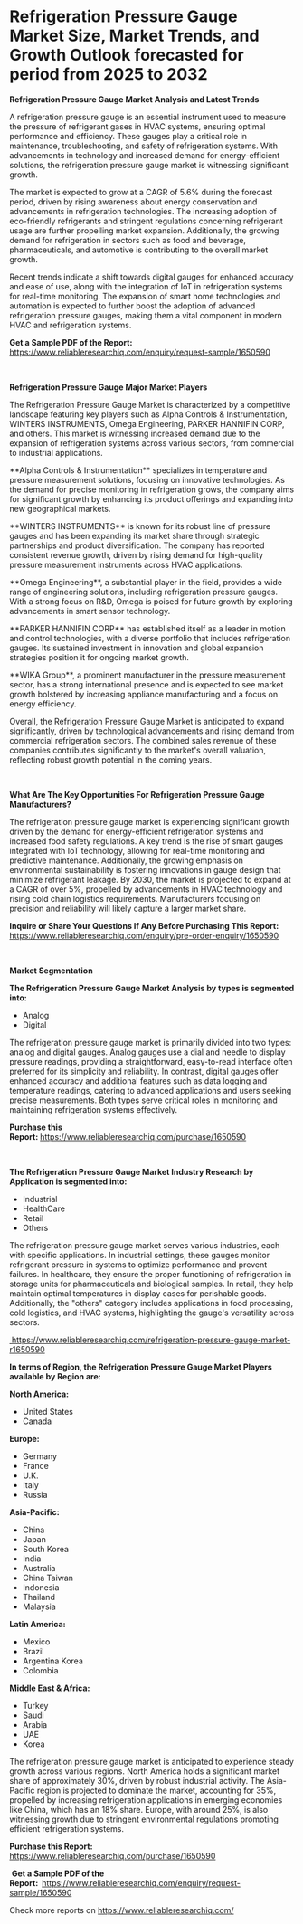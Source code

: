 <p><h1>Refrigeration Pressure Gauge Market Size, Market Trends, and Growth Outlook forecasted for period from 2025 to 2032</h1></p><p><strong>Refrigeration Pressure Gauge Market Analysis and Latest Trends</strong></p>
<p><p>A refrigeration pressure gauge is an essential instrument used to measure the pressure of refrigerant gases in HVAC systems, ensuring optimal performance and efficiency. These gauges play a critical role in maintenance, troubleshooting, and safety of refrigeration systems. With advancements in technology and increased demand for energy-efficient solutions, the refrigeration pressure gauge market is witnessing significant growth.</p><p>The market is expected to grow at a CAGR of 5.6% during the forecast period, driven by rising awareness about energy conservation and advancements in refrigeration technologies. The increasing adoption of eco-friendly refrigerants and stringent regulations concerning refrigerant usage are further propelling market expansion. Additionally, the growing demand for refrigeration in sectors such as food and beverage, pharmaceuticals, and automotive is contributing to the overall market growth.</p><p>Recent trends indicate a shift towards digital gauges for enhanced accuracy and ease of use, along with the integration of IoT in refrigeration systems for real-time monitoring. The expansion of smart home technologies and automation is expected to further boost the adoption of advanced refrigeration pressure gauges, making them a vital component in modern HVAC and refrigeration systems.</p></p>
<p><strong>Get a Sample PDF of the Report:&nbsp;</strong> <a href="https://www.reliableresearchiq.com/enquiry/request-sample/1650590?utm_campaign=2883&utm_medium=2&utm_source=Github&utm_content=ia&utm_term=04042025&utm_id=refrigeration-pressure-gauge">https://www.reliableresearchiq.com/enquiry/request-sample/1650590</a></p>
<p>&nbsp;</p>
<p><strong>Refrigeration Pressure Gauge Major Market Players</strong></p>
<p><p>The Refrigeration Pressure Gauge Market is characterized by a competitive landscape featuring key players such as Alpha Controls & Instrumentation, WINTERS INSTRUMENTS, Omega Engineering, PARKER HANNIFIN CORP, and others. This market is witnessing increased demand due to the expansion of refrigeration systems across various sectors, from commercial to industrial applications.</p><p>**Alpha Controls & Instrumentation** specializes in temperature and pressure measurement solutions, focusing on innovative technologies. As the demand for precise monitoring in refrigeration grows, the company aims for significant growth by enhancing its product offerings and expanding into new geographical markets.</p><p>**WINTERS INSTRUMENTS** is known for its robust line of pressure gauges and has been expanding its market share through strategic partnerships and product diversification. The company has reported consistent revenue growth, driven by rising demand for high-quality pressure measurement instruments across HVAC applications.</p><p>**Omega Engineering**, a substantial player in the field, provides a wide range of engineering solutions, including refrigeration pressure gauges. With a strong focus on R&D, Omega is poised for future growth by exploring advancements in smart sensor technology.</p><p>**PARKER HANNIFIN CORP** has established itself as a leader in motion and control technologies, with a diverse portfolio that includes refrigeration gauges. Its sustained investment in innovation and global expansion strategies position it for ongoing market growth.</p><p>**WIKA Group**, a prominent manufacturer in the pressure measurement sector, has a strong international presence and is expected to see market growth bolstered by increasing appliance manufacturing and a focus on energy efficiency.</p><p>Overall, the Refrigeration Pressure Gauge Market is anticipated to expand significantly, driven by technological advancements and rising demand from commercial refrigeration sectors. The combined sales revenue of these companies contributes significantly to the market's overall valuation, reflecting robust growth potential in the coming years.</p></p>
<p>&nbsp;</p>
<p><strong>What Are The Key Opportunities For Refrigeration Pressure Gauge Manufacturers?</strong></p>
<p><p>The refrigeration pressure gauge market is experiencing significant growth driven by the demand for energy-efficient refrigeration systems and increased food safety regulations. A key trend is the rise of smart gauges integrated with IoT technology, allowing for real-time monitoring and predictive maintenance. Additionally, the growing emphasis on environmental sustainability is fostering innovations in gauge design that minimize refrigerant leakage. By 2030, the market is projected to expand at a CAGR of over 5%, propelled by advancements in HVAC technology and rising cold chain logistics requirements. Manufacturers focusing on precision and reliability will likely capture a larger market share.</p></p>
<p><strong>Inquire or Share Your Questions If Any Before Purchasing This Report:</strong> <a href="https://www.reliableresearchiq.com/enquiry/pre-order-enquiry/1650590?utm_campaign=2883&utm_medium=2&utm_source=Github&utm_content=ia&utm_term=04042025&utm_id=refrigeration-pressure-gauge">https://www.reliableresearchiq.com/enquiry/pre-order-enquiry/1650590</a></p>
<p>&nbsp;</p>
<p><strong>Market Segmentation</strong></p>
<p><strong>The Refrigeration Pressure Gauge Market Analysis by types is segmented into:</strong></p>
<p><ul><li>Analog</li><li>Digital</li></ul></p>
<p><p>The refrigeration pressure gauge market is primarily divided into two types: analog and digital gauges. Analog gauges use a dial and needle to display pressure readings, providing a straightforward, easy-to-read interface often preferred for its simplicity and reliability. In contrast, digital gauges offer enhanced accuracy and additional features such as data logging and temperature readings, catering to advanced applications and users seeking precise measurements. Both types serve critical roles in monitoring and maintaining refrigeration systems effectively.</p></p>
<p><strong>Purchase this Report:&nbsp;</strong><a href="https://www.reliableresearchiq.com/purchase/1650590?utm_campaign=2883&utm_medium=2&utm_source=Github&utm_content=ia&utm_term=04042025&utm_id=refrigeration-pressure-gauge">https://www.reliableresearchiq.com/purchase/1650590</a></p>
<p>&nbsp;</p>
<p><strong>The Refrigeration Pressure Gauge Market Industry Research by Application is segmented into:</strong></p>
<p><ul><li>Industrial</li><li>HealthCare</li><li>Retail</li><li>Others</li></ul></p>
<p><p>The refrigeration pressure gauge market serves various industries, each with specific applications. In industrial settings, these gauges monitor refrigerant pressure in systems to optimize performance and prevent failures. In healthcare, they ensure the proper functioning of refrigeration in storage units for pharmaceuticals and biological samples. In retail, they help maintain optimal temperatures in display cases for perishable goods. Additionally, the "others" category includes applications in food processing, cold logistics, and HVAC systems, highlighting the gauge's versatility across sectors.</p></p>
<p><a href="https://www.reliableresearchiq.com/refrigeration-pressure-gauge-market-r1650590?utm_campaign=2883&utm_medium=2&utm_source=Github&utm_content=ia&utm_term=04042025&utm_id=refrigeration-pressure-gauge">&nbsp;https://www.reliableresearchiq.com/refrigeration-pressure-gauge-market-r1650590</a></p>
<p><strong>In terms of Region, the Refrigeration Pressure Gauge Market Players available by Region are:</strong></p>
<p>
    <p> <strong> North America: </strong>
        <ul>
            <li>United States</li>
            <li>Canada</li>
        </ul>
        </p> 
    <p> <strong> Europe: </strong>
        <ul>
            <li>Germany</li>
            <li>France</li>
            <li>U.K.</li>
            <li>Italy</li>
            <li>Russia</li>
        </ul>
        </p> 
    <p> <strong> Asia-Pacific: </strong>
        <ul>
            <li>China</li>
            <li>Japan</li>
            <li>South Korea</li>
            <li>India</li>
            <li>Australia</li>
            <li>China Taiwan</li>
            <li>Indonesia</li>
            <li>Thailand</li>
            <li>Malaysia</li>
        </ul>
        </p> 
    <p> <strong> Latin America: </strong>
        <ul>
            <li>Mexico</li>
            <li>Brazil</li>
            <li>Argentina Korea</li>
            <li>Colombia</li>
        </ul>
        </p> 
    <p> <strong> Middle East & Africa: </strong>
        <ul>
            <li>Turkey</li>
            <li>Saudi</li>
            <li>Arabia</li>
            <li>UAE</li>
            <li>Korea</li>
        </ul>
    </p>
    </p>
<p><p>The refrigeration pressure gauge market is anticipated to experience steady growth across various regions. North America holds a significant market share of approximately 30%, driven by robust industrial activity. The Asia-Pacific region is projected to dominate the market, accounting for 35%, propelled by increasing refrigeration applications in emerging economies like China, which has an 18% share. Europe, with around 25%, is also witnessing growth due to stringent environmental regulations promoting efficient refrigeration systems.</p></p>
<p><strong>Purchase this Report: </strong><a href="https://www.reliableresearchiq.com/purchase/1650590?utm_campaign=2883&utm_medium=2&utm_source=Github&utm_content=ia&utm_term=04042025&utm_id=refrigeration-pressure-gauge">https://www.reliableresearchiq.com/purchase/1650590</a></p>
<p>&nbsp;<strong>Get a Sample PDF of the Report:&nbsp;&nbsp;</strong><a href="https://www.reliableresearchiq.com/enquiry/request-sample/1650590?utm_campaign=2883&utm_medium=2&utm_source=Github&utm_content=ia&utm_term=04042025&utm_id=refrigeration-pressure-gauge">https://www.reliableresearchiq.com/enquiry/request-sample/1650590</a></p>
<p><strong></strong></p>
<p>Check more reports on <a href="https://www.reliableresearchiq.com/?utm_campaign=2883&utm_medium=2&utm_source=Github&utm_content=ia&utm_term=04042025&utm_id=refrigeration-pressure-gauge">https://www.reliableresearchiq.com/</a></p>